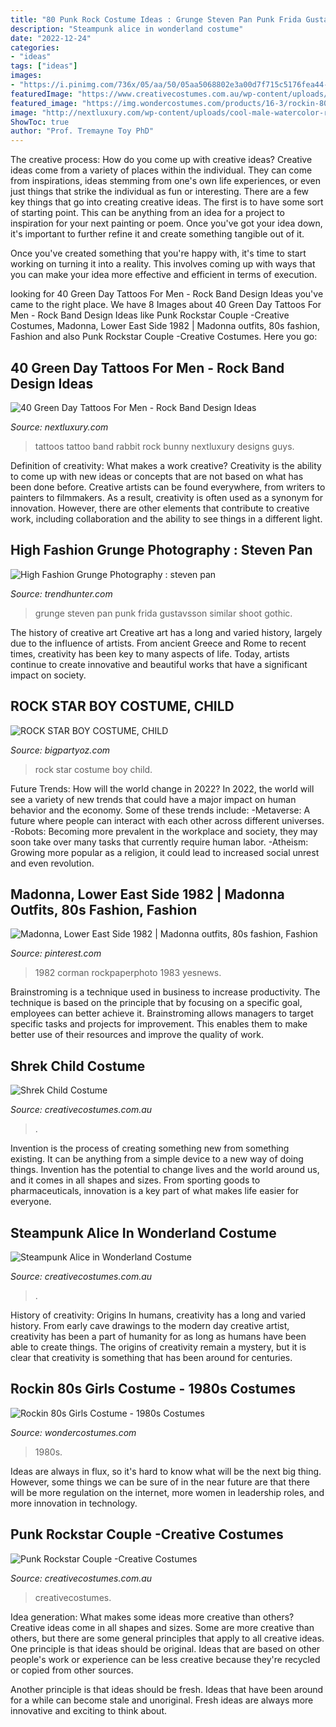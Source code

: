 ```yaml
---
title: "80 Punk Rock Costume Ideas : Grunge Steven Pan Punk Frida Gustavsson Similar Shoot Gothic"
description: "Steampunk alice in wonderland costume"
date: "2022-12-24"
categories:
- "ideas"
tags: ["ideas"]
images:
- "https://i.pinimg.com/736x/05/aa/50/05aa5068802e3a00d7f715c5176fea44--madonna-los.jpg"
featuredImage: "https://www.creativecostumes.com.au/wp-content/uploads/2018/07/CC_April_18_126-768x1024.jpg"
featured_image: "https://img.wondercostumes.com/products/16-3/rockin-80s-girls-costume.jpg"
image: "http://nextluxury.com/wp-content/uploads/cool-male-watercolor-rabbit-green-day-tattoo-designs.jpg"
ShowToc: true
author: "Prof. Tremayne Toy PhD"
---
```



The creative process: How do you come up with creative ideas?
Creative ideas come from a variety of places within the individual. They can come from inspirations, ideas stemming from one's own life experiences, or even just things that strike the individual as fun or interesting. 
There are a few key things that go into creating creative ideas. The first is to have some sort of starting point. This can be anything from an idea for a project to inspiration for your next painting or poem. Once you've got your idea down, it's important to further refine it and create something tangible out of it. 

Once you've created something that you're happy with, it's time to start working on turning it into a reality. This involves coming up with ways that you can make your idea more effective and efficient in terms of execution.

	

		
looking for 40 Green Day Tattoos For Men - Rock Band Design Ideas you've came to the right place. We have 8 Images about 40 Green Day Tattoos For Men - Rock Band Design Ideas like Punk Rockstar Couple -Creative Costumes, Madonna, Lower East Side 1982 | Madonna outfits, 80s fashion, Fashion and also Punk Rockstar Couple -Creative Costumes. Here you go:
		
    
## 40 Green Day Tattoos For Men - Rock Band Design Ideas

<img loading=lazy src="http://nextluxury.com/wp-content/uploads/cool-male-watercolor-rabbit-green-day-tattoo-designs.jpg" onerror="this.onerror=null;this.src='https://tse1.mm.bing.net/th?id=OIP.vjN2UpvIb9DbcQNnJ_fbZQHaHa&amp;pid=15.1';" alt="40 Green Day Tattoos For Men - Rock Band Design Ideas">

_Source: nextluxury.com_

>tattoos tattoo band rabbit rock bunny nextluxury designs guys. 

	

Definition of creativity: What makes a work creative?
Creativity is the ability to come up with new ideas or concepts that are not based on what has been done before. Creative artists can be found everywhere, from writers to painters to filmmakers. As a result, creativity is often used as a synonym for innovation. However, there are other elements that contribute to creative work, including collaboration and the ability to see things in a different light.

    
## High Fashion Grunge Photography : Steven Pan

<img loading=lazy src="http://cdn.trendhunterstatic.com/thumbs/steven-pan.jpeg" onerror="this.onerror=null;this.src='https://tse2.mm.bing.net/th?id=OIP.j2q7PYCCYsalBtn8pPKEhQHaKD&amp;pid=15.1';" alt="High Fashion Grunge Photography : steven pan">

_Source: trendhunter.com_

>grunge steven pan punk frida gustavsson similar shoot gothic. 

	

The history of creative art
Creative art has a long and varied history, largely due to the influence of artists. From ancient Greece and Rome to recent times, creativity has been key to many aspects of life. Today, artists continue to create innovative and beautiful works that have a significant impact on society.

    
## ROCK STAR BOY COSTUME, CHILD

<img loading=lazy src="https://www.bigpartyoz.com/assets/full/701072.jpg?20200624031710" onerror="this.onerror=null;this.src='https://tse4.mm.bing.net/th?id=OIP.d1MdRB2W8UKMttuTBdFu6AHaJ4&amp;pid=15.1';" alt="ROCK STAR BOY COSTUME, CHILD">

_Source: bigpartyoz.com_

>rock star costume boy child. 

	

Future Trends: How will the world change in 2022?
In 2022, the world will see a variety of new trends that could have a major impact on human behavior and the economy. Some of these trends include: 
-Metaverse: A future where people can interact with each other across different universes. 
-Robots: Becoming more prevalent in the workplace and society, they may soon take over many tasks that currently require human labor. 
-Atheism: Growing more popular as a religion, it could lead to increased social unrest and even revolution.

    
## Madonna, Lower East Side 1982 | Madonna Outfits, 80s Fashion, Fashion

<img loading=lazy src="https://i.pinimg.com/736x/05/aa/50/05aa5068802e3a00d7f715c5176fea44--madonna-los.jpg" onerror="this.onerror=null;this.src='https://tse4.mm.bing.net/th?id=OIP.8f74jcmNb2Y0rK8H7SU70wHaKG&amp;pid=15.1';" alt="Madonna, Lower East Side 1982 | Madonna outfits, 80s fashion, Fashion">

_Source: pinterest.com_

>1982 corman rockpaperphoto 1983 yesnews. 

	

Brainstroming is a technique used in business to increase productivity. The technique is based on the principle that by focusing on a specific goal, employees can better achieve it. Brainstroming allows managers to target specific tasks and projects for improvement. This enables them to make better use of their resources and improve the quality of work.

    
## Shrek Child Costume

<img loading=lazy src="https://www.creativecostumes.com.au/wp-content/uploads/2018/07/shrek-kids-420x582.jpg" onerror="this.onerror=null;this.src='https://tse3.mm.bing.net/th?id=OIP.fLkIYLyFlbqGZzP7ZEP-xgAAAA&amp;pid=15.1';" alt="Shrek Child Costume">

_Source: creativecostumes.com.au_

>. 

	

Invention is the process of creating something new from something existing. It can be anything from a simple device to a new way of doing things. Invention has the potential to change lives and the world around us, and it comes in all shapes and sizes. From sporting goods to pharmaceuticals, innovation is a key part of what makes life easier for everyone.

    
## Steampunk Alice In Wonderland Costume

<img loading=lazy src="https://www.creativecostumes.com.au/wp-content/uploads/2018/07/CC_April_18_126-768x1024.jpg" onerror="this.onerror=null;this.src='https://tse2.mm.bing.net/th?id=OIP.EaXBU3ilwONpBClsN7a6bwHaJ4&amp;pid=15.1';" alt="Steampunk Alice in Wonderland Costume">

_Source: creativecostumes.com.au_

>. 

	

History of creativity: Origins
In humans, creativity has a long and varied history. From early cave drawings to the modern day creative artist, creativity has been a part of humanity for as long as humans have been able to create things. The origins of creativity remain a mystery, but it is clear that creativity is something that has been around for centuries.

    
## Rockin 80s Girls Costume - 1980s Costumes

<img loading=lazy src="https://img.wondercostumes.com/products/16-3/rockin-80s-girls-costume.jpg" onerror="this.onerror=null;this.src='https://tse2.mm.bing.net/th?id=OIP.EXOVD9G3-51UpatjYBt-cAHaKX&amp;pid=15.1';" alt="Rockin 80s Girls Costume - 1980s Costumes">

_Source: wondercostumes.com_

>1980s. 

	

Ideas are always in flux, so it's hard to know what will be the next big thing. However, some things we can be sure of in the near future are that there will be more regulation on the internet, more women in leadership roles, and more innovation in technology.

    
## Punk Rockstar Couple -Creative Costumes

<img loading=lazy src="https://www.creativecostumes.com.au/wp-content/uploads/2011/05/96.jpg" onerror="this.onerror=null;this.src='https://tse2.mm.bing.net/th?id=OIP.C-pvNxtpeggi62P83JErAAHaLH&amp;pid=15.1';" alt="Punk Rockstar Couple -Creative Costumes">

_Source: creativecostumes.com.au_

>creativecostumes. 

	

Idea generation: What makes some ideas more creative than others?
Creative ideas come in all shapes and sizes. Some are more creative than others, but there are some general principles that apply to all creative ideas.
One principle is that ideas should be original. Ideas that are based on other people's work or experience can be less creative because they're recycled or copied from other sources.

Another principle is that ideas should be fresh. Ideas that have been around for a while can become stale and unoriginal. Fresh ideas are always more innovative and exciting to think about.

